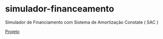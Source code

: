 # simulador-financeamento
 Simulador de Financiamento com Sistema de Amortização Constate ( SAC )

<a href="https://simulador-financeamento.vercel.app/" target="_blank">Projeto</a>
